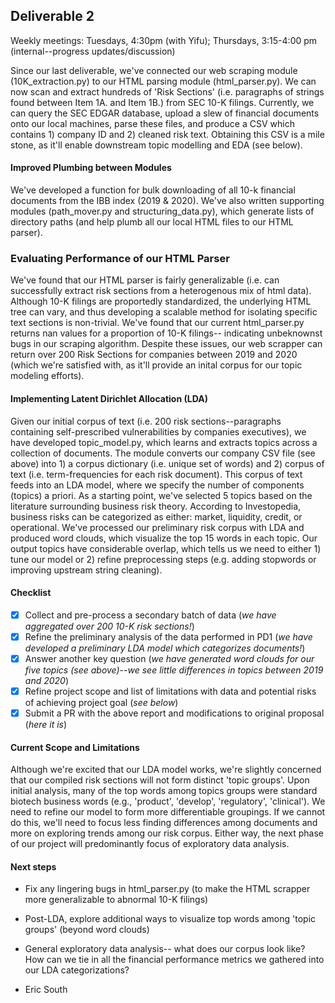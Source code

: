 ## Deliverable 2
Weekly meetings: Tuesdays, 4:30pm (with Yifu); Thursdays, 3:15-4:00 pm (internal--progress updates/discussion)

Since our last deliverable, we've connected our web scraping module (10K_extraction.py) to our HTML parsing module (html_parser.py). We can now scan and extract hundreds of 'Risk Sections' (i.e. paragraphs of strings found between Item 1A. and Item 1B.) from SEC 10-K filings. Currently, we can query the SEC EDGAR database, upload a slew of financial documents onto our local machines, parse these files, and produce a CSV which contains 1) company ID and 2) cleaned risk text. Obtaining this CSV is a mile stone, as it'll enable downstream topic modelling and EDA (see below).

#### Improved Plumbing between Modules
We've developed a function for bulk downloading of all 10-k financial documents from the IBB index (2019 & 2020). We've also written supporting modules (path_mover.py and structuring_data.py), which generate lists of directory paths (and help plumb all our local HTML files to our HTML parser). 

### Evaluating Performance of our HTML Parser 
We've found that our HTML parser is fairly generalizable (i.e. can successfully extract risk sections from a heterogenous mix of html data). Although 10-K filings are proportedly standardized, the underlying HTML tree can vary, and thus developing a scalable method for isolating specific text sections is non-trivial. We've found that our current html_parser.py returns nan values for a proportion of 10-K filings-- indicating unbeknownst bugs in our scraping algorithm. Despite these issues, our web scrapper can return over 200 Risk Sections for companies between 2019 and 2020 (which we're satisfied with, as it'll provide an inital corpus for our topic modeling efforts).

#### Implementing Latent Dirichlet Allocation (LDA)
Given our initial corpus of text (i.e. 200 risk sections--paragraphs containing self-prescribed vulnerabilities by companies executives), we have developed topic_model.py, which learns and extracts topics across a collection of documents. The module converts our company CSV file (see above) into 1) a corpus dictionary (i.e. unique set of words) and 2) corpus of text (i.e. term-frequencies for each risk document). This corpus of text feeds into an LDA model, where we specify the number of components (topics) a priori. As a starting point, we've selected 5 topics based on the literature surrounding business risk theory. According to Investopedia, business risks can be categorized as either: market, liquidity, credit, or operational. We've processed our preliminary risk corpus with LDA and produced word clouds, which visualize the top 15 words in each topic. Our output topics have considerable overlap, which tells us we need to either 1) tune our model or 2) refine preprocessing steps (e.g. adding stopwords or improving upstream string cleaning).

#### Checklist
- [x] Collect and pre-process a secondary batch of data (*we have aggregated over 200 10-K risk sections!*)
- [x] Refine the preliminary analysis of the data performed in PD1 (*we have developed a preliminary LDA model which categorizes documents!*)
- [x] Answer another key question (*we have generated word clouds for our five topics (see above)--we see little differences in topics between 2019 and 2020*)
- [x] Refine project scope and list of limitations with data and potential risks of achieving project goal (*see below*)
- [x] Submit a PR with the above report and modifications to original proposal (*here it is*)
 
#### Current Scope and Limitations
Although we're excited that our LDA model works, we're slightly concerned that our compiled risk sections will not form distinct 'topic groups'. Upon initial analysis, many of the top words among topics groups were standard biotech business words (e.g., 'product', 'develop', 'regulatory', 'clinical'). We need to refine our model to form more differentiable groupings. If we cannot do this, we'll need to focus less finding differences among documents and more on exploring trends among our risk corpus. Either way, the next phase of our project will predominantly focus of exploratory data analysis.
  
#### Next steps
- Fix any lingering bugs in html_parser.py (to make the HTML scrapper more generalizable to abnormal 10-K filings)
- Post-LDA, explore additional ways to visualize top words among 'topic groups' (beyond word clouds)
- General exploratory data analysis-- what does our corpus look like? How can we tie in all the financial performance metrics we gathered into our LDA categorizations?

- Eric South

